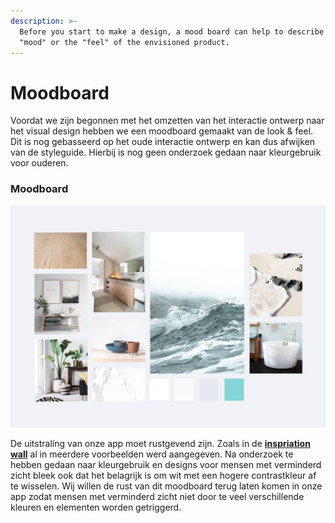 ```yaml
---
description: >-
  Before you start to make a design, a mood board can help to describe the
  "mood" or the "feel" of the envisioned product.
---
```


# Moodboard

Voordat we zijn begonnen met het omzetten van het interactie ontwerp naar het visual design hebben we een moodboard gemaakt van de look & feel. Dit is nog gebasseerd op het oude interactie ontwerp en kan dus afwijken van de styleguide. Hierbij is nog geen onderzoek gedaan naar kleurgebruik voor ouderen.

### Moodboard

![](../.gitbook/assets/feedback-1.0-copy-6.png)

De uitstraling van onze app moet rustgevend zijn. Zoals in de [**inspriation wall**](../idee-ontwikkeling/methods/inspiratieboard.md) al in meerdere voorbeelden werd aangegeven. Na onderzoek te hebben gedaan naar kleurgebruik en designs voor mensen met verminderd zicht bleek ook dat het belagrijk is om wit met een hogere contrastkleur af te wisselen. Wij willen de rust van dit moodboard terug laten komen in onze app zodat mensen met verminderd zicht niet door te veel verschillende kleuren en elementen worden getriggerd. 


